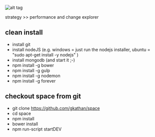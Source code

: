 ![alt tag](https://raw.github.com/gkathan/space/master/public/images/space_big_bpty.bwin.png)

strategy >> performance and change explorer

clean install
-------------
* install git
* install nodeJS (e.g. windows = just run the nodejs installer, ubuntu = "sudo apt-get install -y nodejs" )
* install mongodb (and start it ;-)
* npm install -g bower
* npm install -g gulp
* npm install -g nodemon
* npm install -g forever

checkout space from git
--------------------
* git clone https://github.com/gkathan/space
* cd space
* npm install 
* bower install
* npm run-script startDEV
 
 

